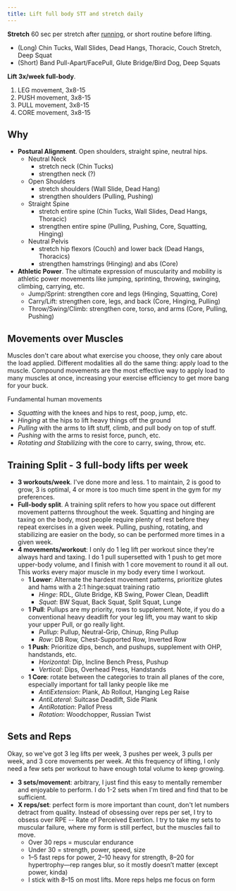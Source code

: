 ```yaml
---
title: Lift full body STT and stretch daily
---
```

**Stretch** 60 sec per stretch after [running](/running), or short routine before lifting.
- (Long) Chin Tucks, Wall Slides, Dead Hangs, Thoracic, Couch Stretch, Deep Squat
- (Short) Band Pull-Apart/FacePull, Glute Bridge/Bird Dog, Deep Squats

**Lift 3x/week full-body**.
1. LEG movement, 3x8-15
2. PUSH movement, 3x8-15
3. PULL movement, 3x8-15
4. CORE movement, 3x8-15

## Why
- **Postural Alignment**. Open shoulders, straight spine, neutral hips.
	- Neutral Neck
		- stretch neck (Chin Tucks)
		- strengthen neck (?)
	- Open Shoulders
		- stretch shoulders (Wall Slide, Dead Hang)
		- strengthen shoulders (Pulling, Pushing)
	- Straight Spine
		- stretch entire spine (Chin Tucks, Wall Slides, Dead Hangs, Thoracic)
		- strengthen entire spine (Pulling, Pushing, Core, Squatting, Hinging)
	- Neutral Pelvis
		- stretch hip flexors (Couch) and lower back (Dead Hangs, Thoracics)
		- strengthen hamstrings (Hinging) and abs (Core)
- **Athletic Power**. The ultimate expression of muscularity and mobility is athletic power movements like jumping, sprinting, throwing, swinging, climbing, carrying, etc.
	- Jump/Sprint: strengthen core and legs (Hinging, Squatting, Core)
	- Carry/Lift: strengthen core, legs, and back (Core, Hinging, Pulling)
	- Throw/Swing/Climb: strengthen core, torso, and arms (Core, Pulling, Pushing)

## Movements over Muscles
Muscles don't care about what exercise you choose, they only care about the load applied. Different modalities all do the same thing: apply load to the muscle. Compound movements are the most effective way to apply load to many muscles at once, increasing your exercise efficiency to get more bang for your buck.

Fundamental human movements
- *Squatting* with the knees and hips to rest, poop, jump, etc.
- *Hinging* at the hips to lift heavy things off the ground
- *Pulling* with the arms to lift stuff, climb, and pull body on top of stuff.
- *Pushing* with the arms to resist force, punch, etc.
- *Rotating and Stabilizing* with the core to carry, swing, throw, etc.

## Training Split - 3 full-body lifts per week
- **3 workouts/week**. I've done more and less. 1 to maintain, 2 is good to grow, 3 is optimal, 4 or more is too much time spent in the gym for my preferences.
- **Full-body split**. A training split refers to how you space out different movement patterns throughout the week. Squatting and hinging are taxing on the body, most people require plenty of rest before they repeat exercises in a given week. Pulling, pushing, rotating, and stabilizing are easier on the body, so can be performed more times in a given week.
- **4 movements/workout**: I only do 1 leg lift per workout since they're always hard and taxing. I do 1 pull supersetted with 1 push to get more upper-body volume, and I finish with 1 core movement to round it all out. This works every major muscle in my body every time I workout.
	- **1 Lower**: Alternate the hardest movement patterns, prioritize glutes and hams with a 2:1 hinge:squat training ratio
		- *Hinge*: RDL, Glute Bridge, KB Swing, Power Clean, Deadlift
		- *Squat*: BW Squat, Back Squat, Split Squat, Lunge
	- **1 Pull**: Pullups are my priority, rows to supplement. Note, if you do a conventional heavy deadlift for your leg lift, you may want to skip your upper Pull, or go really light.
		- *Pullup*: Pullup, Neutral-Grip, Chinup, Ring Pullup
		- *Row*: DB Row, Chest-Supported Row, Inverted Row
	- **1 Push**: Prioritize dips, bench, and pushups, supplement with OHP, handstands, etc.
		- *Horizontal*: Dip, Incline Bench Press, Pushup
		- *Vertical*: Dips, Overhead Press, Handstands
	- **1 Core**: rotate between the categories to train all planes of the core, especially important for tall lanky people like me
		- *AntiExtension*: Plank, Ab Rollout, Hanging Leg Raise
		- *AntiLateral*: Suitcase Deadlift, Side Plank
		- *AntiRotation*: Pallof Press
		- *Rotation*: Woodchopper, Russian Twist

## Sets and Reps
Okay, so we've got 3 leg lifts per week, 3 pushes per week, 3 pulls per week, and 3 core movements per week. At this frequency of lifting, I only need a few sets per workout to have enough total volume to keep growing.
- **3 sets/movement**: arbitrary, I just find this easy to mentally remember and enjoyable to perform. I do 1-2 sets when I'm tired and find that to be sufficient.
- **X reps/set**: perfect form is more important than count, don't let numbers detract from quality. Instead of obsessing over reps per set, I try to obsess over RPE -- Rate of Perceived Exertion. I try to take my sets to muscular failure, where my form is still perfect, but the muscles fail to move.
	- Over 30 reps = muscular endurance
	- Under 30 = strength, power, speed, size
	- 1–5 fast reps for power, 2–10 heavy for strength, 8–20 for hypertrophy—rep ranges blur, so it mostly doesn’t matter (except power, kinda)
	- I stick with 8–15 on most lifts. More reps helps me focus on form